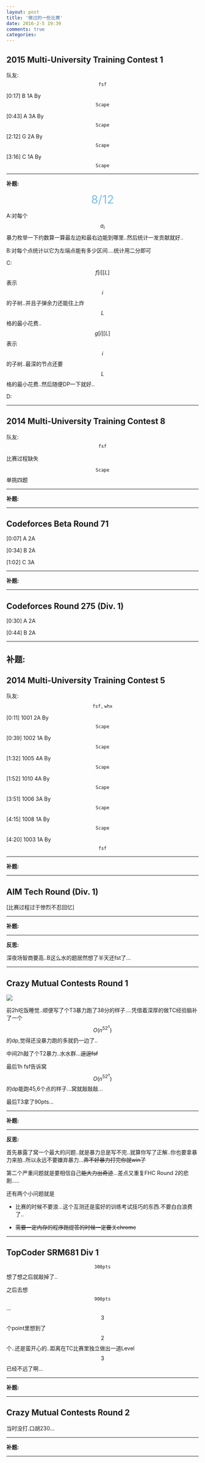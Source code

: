 ```yaml
---
layout: post
title: '做过的一些比赛'
date: 2016-2-5 19:39
comments: true
categories:
---
```


<script type="text/javascript" src="http://cdn.mathjax.org/mathjax/latest/MathJax.js?config=default"></script>
## 2015 Multi-University Training Contest 1

队友:$$\mathtt{fsf}$$

[0:17] B 1A  By $$\mathtt{Scape}$$

[0:43] A 3A  By $$\mathtt{Scape}$$

[2:12] G 2A  By $$\mathtt{Scape}$$

[3:16] C 1A  By $$\mathtt{Scape}$$

---

**补题:**

<div align="center"><span style="font-size:30px;color:#7bbfea;"   >8/12</span></p></div>


A:对每个$$a_i$$暴力枚举一下约数算一算最左边和最右边能到哪里..然后统计一发贡献就好..

B:对每个点统计以它为左端点能有多少区间....统计用二分即可

C:$$f[i][L]$$表示$$i$$的子树..并且子弹余力还能往上炸$$L$$格的最小花费..$$g[i][L]$$表示$$i$$的子树..最深的节点还要$$L$$格的最小花费..然后随便DP一下就好..

D:


---

## 2014 Multi-University Training Contest 8

队友:$$\mathtt{fsf}$$

比赛过程缺失

$$\mathtt{Scape}$$单挑四题


---

**补题:**

---

## Codeforces Beta Round 71

[0:07] A 2A

[0:34] B 2A

[1:02] C 3A

---

**补题:**

---

## Codeforces Round 275 (Div. 1)

[0:30] A 2A

[0:44] B 2A

---

**补题:**
---

## 2014 Multi-University Training Contest 5

队友:$$\mathtt{fsf,whx}$$

[0:11] 1001 2A  By $$\mathtt{Scape}$$

[0:39] 1002 1A  By $$\mathtt{Scape}$$

[1:32] 1005 4A  By $$\mathtt{Scape}$$

[1:52] 1010 4A  By $$\mathtt{Scape}$$

[3:51] 1006 3A  By $$\mathtt{Scape}$$

[4:15] 1008 1A  By $$\mathtt{Scape}$$

[4:20] 1003 1A  By $$\mathtt{fsf}$$

---

**补题:**

---

## AIM Tech Round (Div. 1)

[比赛过程过于惨烈不忍回忆]

---

**补题:**

---

**反思:**

深夜场智商要高..B这么水的题居然想了半天还fst了...

---

## Crazy Mutual Contests Round 1

![](http://7xoz7t.com1.z0.glb.clouddn.com/Crazy%20Mutual%20Contests%20Round%201%20Ranklist.jpg)

前2h吃饭睡觉..顺便写了个T3暴力跑了38分的样子....凭借着深厚的做TC经验脑补了一个$$O(n^52^n)$$的dp,觉得还没暴力跑的多就扔一边了..

中间2h敲了个T2暴力..水水群...<del>逗逗fsf</del>

最后1h fsf告诉窝$$O(n^52^n)$$的dp能跑45,6个点的样子...窝就敲敲敲...

最后T3拿了90pts...

---

**补题:**

---

**反思:**

首先暴露了窝一个最大的问题..就是暴力总是写不完..就算你写了正解..你也要拿暴力来拍..所以永远不要嫌弃暴力...<del>弄不好暴力打完你就win了</del>

第二个严重问题就是要相信自己<del>能大力出奇迹</del>...差点又重复FHC Round 2的悲剧.....

还有两个小问题就是

- 比赛的时候不要浪...这个互测还是蛮好的训练考试技巧的东西.不要白白浪费了..

- <del>需要一定内存的程序跑提答的时候一定要关chrome</del>

---

## TopCoder SRM681 Div 1

$$\mathtt{300pts}$$想了想之后就敲掉了..

之后去想$$\mathtt{900pts}$$...$$3$$个point里想到了$$2$$个..还是蛮开心的..距离在TC比赛里独立做出一道Level $$3$$已经不远了啊...

---

**补题:**

---


## Crazy Mutual Contests Round 2

当时没打.口胡230...

---

**补题:**

---
